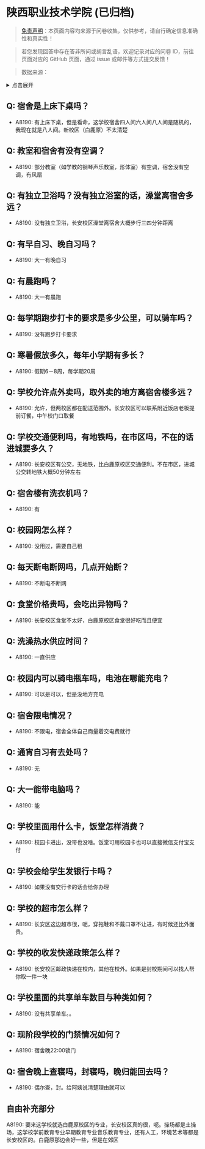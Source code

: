 # 陕西职业技术学院 (已归档)

> [免责声明](https://colleges.chat/#_3)：本页面内容均来源于问卷收集，仅供参考，请自行确定信息准确性和真实性！

> 若您发现回答中存在答非所问或胡言乱语，欢迎记录对应的问卷 ID，前往页面对应的 GitHub 页面，通过 issue 或邮件等方式提交反馈！

> 数据来源：

<details><summary>点击展开</summary>
<ul>
<li>A8190: 匿名 (2022 年 06 月)</li>
</ul>
</details>

## Q: 宿舍是上床下桌吗？

- A8190: 有上床下桌，但是看命，这学校宿舍四人间六人间八人间是随机的，我现在就是八人间。新校区（白鹿原）不太清楚

## Q: 教室和宿舍有没有空调？

- A8190: 部分教室（如学教的钢琴声乐教室，形体室）有空调，宿舍没有空调，有风扇

## Q: 有独立卫浴吗？没有独立浴室的话，澡堂离宿舍多远？

- A8190: 没有独立卫浴，长安校区澡堂离宿舍大概步行三四分钟距离

## Q: 有早自习、晚自习吗？

- A8190: 大一有晚自习

## Q: 有晨跑吗？

- A8190: 大一有晨跑

## Q: 每学期跑步打卡的要求是多少公里，可以骑车吗？

- A8190: 没有跑步打卡要求

## Q: 寒暑假放多久，每年小学期有多长？

- A8190: 假期6－8周，每学期20周

## Q: 学校允许点外卖吗，取外卖的地方离宿舍楼多远？

- A8190: 允许，但两校区都在配送范围外。长安校区可以联系附近饭店老板提前订餐，中午校门口取餐

## Q: 学校交通便利吗，有地铁吗，在市区吗，不在的话进城要多久？

- A8190: 长安校区有公交，无地铁，比白鹿原校区交通便利。不在市区，进城公交转地铁大概50分钟左右

## Q: 宿舍楼有洗衣机吗？

- A8190: 有

## Q: 校园网怎么样？

- A8190: 没用过，需要自己租

## Q: 每天断电断网吗，几点开始断？

- A8190: 不断电不断网

## Q: 食堂价格贵吗，会吃出异物吗？

- A8190: 长安校区食堂不太好，白鹿原校区食堂很好吃而且便宜

## Q: 洗澡热水供应时间？

- A8190: 一直供应

## Q: 校园内可以骑电瓶车吗，电池在哪能充电？

- A8190: 可以是可以，但是没地方充电

## Q: 宿舍限电情况？

- A8190: 不限电，宿舍全体自己商量着交电费就行

## Q: 通宵自习有去处吗？

- A8190: 无

## Q: 大一能带电脑吗？

- A8190: 能

## Q: 学校里面用什么卡，饭堂怎样消费？

- A8190: 校园卡进出，没带也没啥。饭堂可用校园卡也可以直接微信支付宝支付

## Q: 学校会给学生发银行卡吗？

- A8190: 如果没有交行卡的话会给你办理

## Q: 学校的超市怎么样？

- A8190: 长安区这边超市很，呃，穿拖鞋和不戴口罩不让进，有时候还比外面贵。

## Q: 学校的收发快递政策怎么样？

- A8190: 长安校区邮政快递在校内，其他在校外。如果是封校期间可以找人帮你取一件一块

## Q: 学校里面的共享单车数目与种类如何？

- A8190: 没有共享单车。。

## Q: 现阶段学校的门禁情况如何？

- A8190: 宿舍晚22:00锁门

## Q: 宿舍晚上查寝吗，封寝吗，晚归能回去吗？

- A8190: 偶尔查，封。给阿姨说清楚理由就可以

## 自由补充部分

A8190: 要来这学校就选白鹿原校区的专业，长安校区真的很，呃。操场都是土操场，这学校学前教育专业早期教育专业音乐教育专业，还有人工，环境艺术等都是长安校区的。白鹿原那边会好一些，但是在郊区